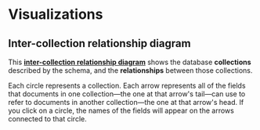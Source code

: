 # Visualizations

## Inter-collection relationship diagram

<!-- Note: `visualizations/collection-graph.html` does not exist in the source code repository.
           It gets generated as part of the documentation build process. -->
This [**inter-collection relationship diagram**](visualizations/collection-graph.html)
shows the database **collections** described by the schema, and the **relationships** between those collections.

Each circle represents a collection. Each arrow represents all of the fields that documents in one collection—the one 
at that arrow's tail—can use to refer to documents in another collection—the one at that arrow's head.
If you click on a circle, the names of the fields will appear on the arrows connected to that circle.
